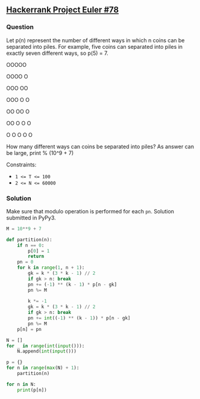 ## **[Hackerrank Project Euler #78](https://www.hackerrank.com/contests/projecteuler/challenges/euler078/problem)**

### Question
Let p(n) represent the number of different ways in which n coins can be separated into piles. 
For example, five coins can separated into piles in exactly seven different ways, so p(5) = 7.

OOOOO

OOOO   O

OOO   OO

OOO   O   O

OO   OO   O

OO   O   O   O

O   O   O   O   O

How many different ways can  coins be separated into piles?
As answer can be large, print % (10^9 + 7)

Constraints:
- `1 <= T <= 100`
- `2 <= N <= 60000`


### Solution
Make sure that modulo operation is performed for each `pn`. Solution submitted in PyPy3.

```python
M = 10**9 + 7

def partition(n):
    if n == 0:
        p[0] = 1
        return 
    pn = 0
    for k in range(1, n + 1):
        gk = k * (3 * k - 1) // 2
        if gk > n: break
        pn += (-1) ** (k - 1) * p[n - gk]
        pn %= M
        
        k *= -1
        gk = k * (3 * k - 1) // 2
        if gk > n: break
        pn += int((-1) ** (k - 1)) * p[n - gk]
        pn %= M
    p[n] = pn

N = []
for _ in range(int(input())):
    N.append(int(input()))

p = {}
for n in range(max(N) + 1):
    partition(n)

for n in N:
    print(p[n])

```

